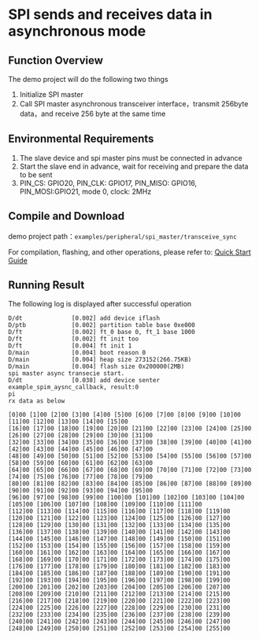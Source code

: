 # SPI sends and receives data in asynchronous mode

## Function Overview

The demo project will do the following two things

1. Initialize SPI master
2. Call SPI master asynchronous transceiver interface，transmit 256byte data，and receive 256 byte at the same time

## Environmental Requirements

1. The slave device and spi master pins must be connected in advance
2. Start the slave end in advance, wait for receiving and prepare the data to be sent
3. PIN_CS: GPIO20, PIN_CLK: GPIO17, PIN_MISO: GPIO16, PIN_MOSI:GPIO21, mode 0, clock: 2MHz


## Compile and Download

demo project path：`examples/peripheral/spi_master/transceive_sync`

For compilation, flashing, and other operations, please refer to: [Quick Start Guide](https://doc.winnermicro.net/w800/en/latest/get_started/index.html)

## Running Result

The following log is displayed after successful operation

```
D/dt              [0.002] add device iflash
D/ptb             [0.002] partition table base 0xe000
D/ft              [0.002] ft_0 base 0, ft_1 base 1000
D/ft              [0.002] ft init too
D/ft              [0.004] ft init 1
D/main            [0.004] boot reason 0
D/main            [0.004] heap size 273152(266.75KB)
D/main            [0.004] flash size 0x200000(2MB)
spi master async transecie start.
D/dt              [0.038] add device senter example_spim_aysnc_callback, result:0
pi
rx data as below

[0]00 [1]00 [2]00 [3]00 [4]00 [5]00 [6]00 [7]00 [8]00 [9]00 [10]00 [11]00 [12]00 [13]00 [14]00 [15]00 
[16]00 [17]00 [18]00 [19]00 [20]00 [21]00 [22]00 [23]00 [24]00 [25]00 [26]00 [27]00 [28]00 [29]00 [30]00 [31]00 
[32]00 [33]00 [34]00 [35]00 [36]00 [37]00 [38]00 [39]00 [40]00 [41]00 [42]00 [43]00 [44]00 [45]00 [46]00 [47]00 
[48]00 [49]00 [50]00 [51]00 [52]00 [53]00 [54]00 [55]00 [56]00 [57]00 [58]00 [59]00 [60]00 [61]00 [62]00 [63]00 
[64]00 [65]00 [66]00 [67]00 [68]00 [69]00 [70]00 [71]00 [72]00 [73]00 [74]00 [75]00 [76]00 [77]00 [78]00 [79]00 
[80]00 [81]00 [82]00 [83]00 [84]00 [85]00 [86]00 [87]00 [88]00 [89]00 [90]00 [91]00 [92]00 [93]00 [94]00 [95]00 
[96]00 [97]00 [98]00 [99]00 [100]00 [101]00 [102]00 [103]00 [104]00 [105]00 [106]00 [107]00 [108]00 [109]00 [110]00 [111]00 
[112]00 [113]00 [114]00 [115]00 [116]00 [117]00 [118]00 [119]00 [120]00 [121]00 [122]00 [123]00 [124]00 [125]00 [126]00 [127]00 
[128]00 [129]00 [130]00 [131]00 [132]00 [133]00 [134]00 [135]00 [136]00 [137]00 [138]00 [139]00 [140]00 [141]00 [142]00 [143]00 
[144]00 [145]00 [146]00 [147]00 [148]00 [149]00 [150]00 [151]00 [152]00 [153]00 [154]00 [155]00 [156]00 [157]00 [158]00 [159]00 
[160]00 [161]00 [162]00 [163]00 [164]00 [165]00 [166]00 [167]00 [168]00 [169]00 [170]00 [171]00 [172]00 [173]00 [174]00 [175]00 
[176]00 [177]00 [178]00 [179]00 [180]00 [181]00 [182]00 [183]00 [184]00 [185]00 [186]00 [187]00 [188]00 [189]00 [190]00 [191]00 
[192]00 [193]00 [194]00 [195]00 [196]00 [197]00 [198]00 [199]00 [200]00 [201]00 [202]00 [203]00 [204]00 [205]00 [206]00 [207]00 
[208]00 [209]00 [210]00 [211]00 [212]00 [213]00 [214]00 [215]00 [216]00 [217]00 [218]00 [219]00 [220]00 [221]00 [222]00 [223]00 
[224]00 [225]00 [226]00 [227]00 [228]00 [229]00 [230]00 [231]00 [232]00 [233]00 [234]00 [235]00 [236]00 [237]00 [238]00 [239]00 
[240]00 [241]00 [242]00 [243]00 [244]00 [245]00 [246]00 [247]00 [248]00 [249]00 [250]00 [251]00 [252]00 [253]00 [254]00 [255]00 
```
